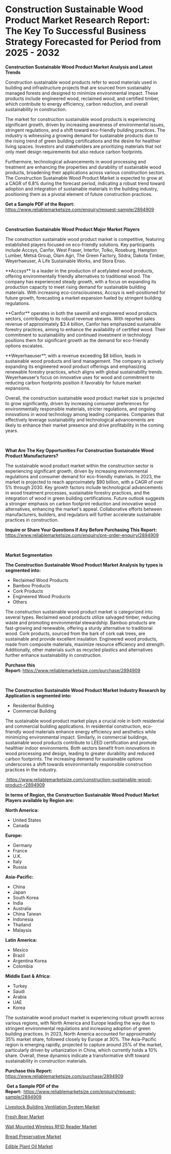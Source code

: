 <p><h1>Construction Sustainable Wood Product Market Research Report: The Key To Successful Business Strategy Forecasted for Period from 2025 - 2032</h1></p><p><strong>Construction Sustainable Wood Product Market Analysis and Latest Trends</strong></p>
<p><p>Construction sustainable wood products refer to wood materials used in building and infrastructure projects that are sourced from sustainably managed forests and designed to minimize environmental impact. These products include engineered wood, reclaimed wood, and certified timber, which contribute to energy efficiency, carbon reduction, and overall sustainability in construction.</p><p>The market for construction sustainable wood products is experiencing significant growth, driven by increasing awareness of environmental issues, stringent regulations, and a shift toward eco-friendly building practices. The industry is witnessing a growing demand for sustainable products due to the rising trend of green building certifications and the desire for healthier living spaces. Investors and stakeholders are prioritizing materials that not only meet design requirements but also reduce carbon footprints.</p><p>Furthermore, technological advancements in wood processing and treatment are enhancing the properties and durability of sustainable wood products, broadening their applications across various construction sectors. The Construction Sustainable Wood Product Market is expected to grow at a CAGR of 6.8% during the forecast period, indicating a robust trend toward adoption and integration of sustainable materials in the building industry, positioning them as a pivotal element of future construction practices.</p></p>
<p><strong>Get a Sample PDF of the Report:&nbsp;</strong> <a href="https://www.reliablemarketsize.com/enquiry/request-sample/2894909?utm_campaign=3185&utm_medium=2&utm_source=Github&utm_content=ia&utm_term=15032025&utm_id=construction-sustainable-wood-product">https://www.reliablemarketsize.com/enquiry/request-sample/2894909</a></p>
<p>&nbsp;</p>
<p><strong>Construction Sustainable Wood Product Major Market Players</strong></p>
<p><p>The construction sustainable wood product market is competitive, featuring established players focused on eco-friendly solutions. Key participants include Accsys, Canfor, West Fraser, Interfor, Tolko, Roseburg, Hampton Lumber, Metsä Group, Olam Agri, The Green Factory, Södra, Dakota Timber, Weyerhaeuser, A Life Sustainable Works, and Stora Enso.</p><p>**Accsys** is a leader in the production of acetylated wood products, offering environmentally friendly alternatives to traditional wood. The company has experienced steady growth, with a focus on expanding its production capacity to meet rising demand for sustainable building materials. With increasing eco-consciousness, Accsys is well-positioned for future growth, forecasting a market expansion fueled by stringent building regulations.</p><p>**Canfor** operates in both the sawmill and engineered wood products sectors, contributing to its robust revenue streams. With reported sales revenue of approximately $3.4 billion, Canfor has emphasized sustainable forestry practices, aiming to enhance the availability of certified wood. Their commitment to sustainability and continued investment in technology positions them for significant growth as the demand for eco-friendly options escalates.</p><p>**Weyerhaeuser**, with a revenue exceeding $8 billion, leads in sustainable wood products and land management. The company is actively expanding its engineered wood product offerings and emphasizing renewable forestry practices, which aligns with global sustainability trends. Weyerhaeuser’s focus on innovative uses for wood and commitment to reducing carbon footprints position it favorably for future market expansions.</p><p>Overall, the construction sustainable wood product market size is projected to grow significantly, driven by increasing consumer preferences for environmentally responsible materials, stricter regulations, and ongoing innovations in wood technology among leading companies. Companies that effectively leverage sustainability and technological advancements are likely to enhance their market presence and drive profitability in the coming years.</p></p>
<p>&nbsp;</p>
<p><strong>What Are The Key Opportunities For Construction Sustainable Wood Product Manufacturers?</strong></p>
<p><p>The sustainable wood product market within the construction sector is experiencing significant growth, driven by increasing environmental regulations and consumer demand for eco-friendly materials. In 2023, the market is projected to reach approximately $90 billion, with a CAGR of over 5% through 2030. Key growth factors include technological advancements in wood treatment processes, sustainable forestry practices, and the integration of wood in green building certifications. Future outlook suggests a stronger emphasis on carbon footprint reduction and innovative wood alternatives, enhancing the market's appeal. Collaborative efforts between manufacturers, builders, and regulators will further accelerate sustainable practices in construction.</p></p>
<p><strong>Inquire or Share Your Questions If Any Before Purchasing This Report:</strong> <a href="https://www.reliablemarketsize.com/enquiry/pre-order-enquiry/2894909?utm_campaign=3185&utm_medium=2&utm_source=Github&utm_content=ia&utm_term=15032025&utm_id=construction-sustainable-wood-product">https://www.reliablemarketsize.com/enquiry/pre-order-enquiry/2894909</a></p>
<p>&nbsp;</p>
<p><strong>Market Segmentation</strong></p>
<p><strong>The Construction Sustainable Wood Product Market Analysis by types is segmented into:</strong></p>
<p><ul><li>Reclaimed Wood Products</li><li>Bamboo Products</li><li>Cork Products</li><li>Engineered Wood Products</li><li>Others</li></ul></p>
<p><p>The construction sustainable wood product market is categorized into several types. Reclaimed wood products utilize salvaged timber, reducing waste and promoting environmental stewardship. Bamboo products are fast-growing and renewable, offering a sturdy alternative to traditional wood. Cork products, sourced from the bark of cork oak trees, are sustainable and provide excellent insulation. Engineered wood products, made from composite materials, maximize resource efficiency and strength. Additionally, other materials such as recycled plastics and alternatives further enhance sustainability in construction.</p></p>
<p><strong>Purchase this Report:&nbsp;</strong><a href="https://www.reliablemarketsize.com/purchase/2894909?utm_campaign=3185&utm_medium=2&utm_source=Github&utm_content=ia&utm_term=15032025&utm_id=construction-sustainable-wood-product">https://www.reliablemarketsize.com/purchase/2894909</a></p>
<p>&nbsp;</p>
<p><strong>The Construction Sustainable Wood Product Market Industry Research by Application is segmented into:</strong></p>
<p><ul><li>Residential Building</li><li>Commercial Building</li></ul></p>
<p><p>The sustainable wood product market plays a crucial role in both residential and commercial building applications. In residential construction, eco-friendly wood materials enhance energy efficiency and aesthetics while minimizing environmental impact. Similarly, in commercial buildings, sustainable wood products contribute to LEED certification and promote healthier indoor environments. Both sectors benefit from innovations in wood processing and design, leading to greater durability and reduced carbon footprints. The increasing demand for sustainable options underscores a shift towards environmentally responsible construction practices in the industry.</p></p>
<p><a href="https://www.reliablemarketsize.com/construction-sustainable-wood-product-r2894909?utm_campaign=3185&utm_medium=2&utm_source=Github&utm_content=ia&utm_term=15032025&utm_id=construction-sustainable-wood-product">&nbsp;https://www.reliablemarketsize.com/construction-sustainable-wood-product-r2894909</a></p>
<p><strong>In terms of Region, the Construction Sustainable Wood Product Market Players available by Region are:</strong></p>
<p>
    <p> <strong> North America: </strong>
        <ul>
            <li>United States</li>
            <li>Canada</li>
        </ul>
        </p> 
    <p> <strong> Europe: </strong>
        <ul>
            <li>Germany</li>
            <li>France</li>
            <li>U.K.</li>
            <li>Italy</li>
            <li>Russia</li>
        </ul>
        </p> 
    <p> <strong> Asia-Pacific: </strong>
        <ul>
            <li>China</li>
            <li>Japan</li>
            <li>South Korea</li>
            <li>India</li>
            <li>Australia</li>
            <li>China Taiwan</li>
            <li>Indonesia</li>
            <li>Thailand</li>
            <li>Malaysia</li>
        </ul>
        </p> 
    <p> <strong> Latin America: </strong>
        <ul>
            <li>Mexico</li>
            <li>Brazil</li>
            <li>Argentina Korea</li>
            <li>Colombia</li>
        </ul>
        </p> 
    <p> <strong> Middle East & Africa: </strong>
        <ul>
            <li>Turkey</li>
            <li>Saudi</li>
            <li>Arabia</li>
            <li>UAE</li>
            <li>Korea</li>
        </ul>
    </p>
    </p>
<p><p>The sustainable wood product market is experiencing robust growth across various regions, with North America and Europe leading the way due to stringent environmental regulations and increasing adoption of green building practices. In 2023, North America accounted for approximately 35% market share, followed closely by Europe at 30%. The Asia-Pacific region is emerging rapidly, projected to capture around 25% of the market, particularly driven by urbanization in China, which currently holds a 10% share. Overall, these dynamics indicate a transformative shift toward sustainability in construction materials.</p></p>
<p><strong>Purchase this Report: </strong><a href="https://www.reliablemarketsize.com/purchase/2894909?utm_campaign=3185&utm_medium=2&utm_source=Github&utm_content=ia&utm_term=15032025&utm_id=construction-sustainable-wood-product">https://www.reliablemarketsize.com/purchase/2894909</a></p>
<p>&nbsp;<strong>Get a Sample PDF of the Report:&nbsp;&nbsp;</strong><a href="https://www.reliablemarketsize.com/enquiry/request-sample/2894909?utm_campaign=3185&utm_medium=2&utm_source=Github&utm_content=ia&utm_term=15032025&utm_id=construction-sustainable-wood-product">https://www.reliablemarketsize.com/enquiry/request-sample/2894909</a></p>
<p><strong></strong></p>
<p><p><a href="https://github.com/ziwersekos/Market-Research-Report-List-1/blob/main/livestock-building-ventilation-system-market.md?utm_campaign=3185&utm_medium=2&utm_source=Github&utm_content=ia&utm_term=15032025&utm_id=construction-sustainable-wood-product">Livestock Building Ventilation System Market</a></p><p><a href="https://www.linkedin.com/pulse/fresh-beer-market-report-financial-overview-growth-estimated-4dyhe?utm_campaign=3185&utm_medium=2&utm_source=Github&utm_content=ia&utm_term=15032025&utm_id=construction-sustainable-wood-product">Fresh Beer Market</a></p><p><a href="https://www.linkedin.com/pulse/market-analysis-report-wall-mounted-wireless-rfid-reader-anticipated-atapf?utm_campaign=3185&utm_medium=2&utm_source=Github&utm_content=ia&utm_term=15032025&utm_id=construction-sustainable-wood-product">Wall Mounted Wireless RFID Reader Market</a></p><p><a href="https://www.linkedin.com/pulse/market-insights-bread-preservativemarket-trends-past-patterns-apwne?utm_campaign=3185&utm_medium=2&utm_source=Github&utm_content=ia&utm_term=15032025&utm_id=construction-sustainable-wood-product">Bread Preservative Market</a></p><p><a href="https://www.linkedin.com/pulse/trends-global-edible-plant-oil-market-forecast-analysis-xmcye?utm_campaign=3185&utm_medium=2&utm_source=Github&utm_content=ia&utm_term=15032025&utm_id=construction-sustainable-wood-product">Edible Plant Oil Market</a></p></p>